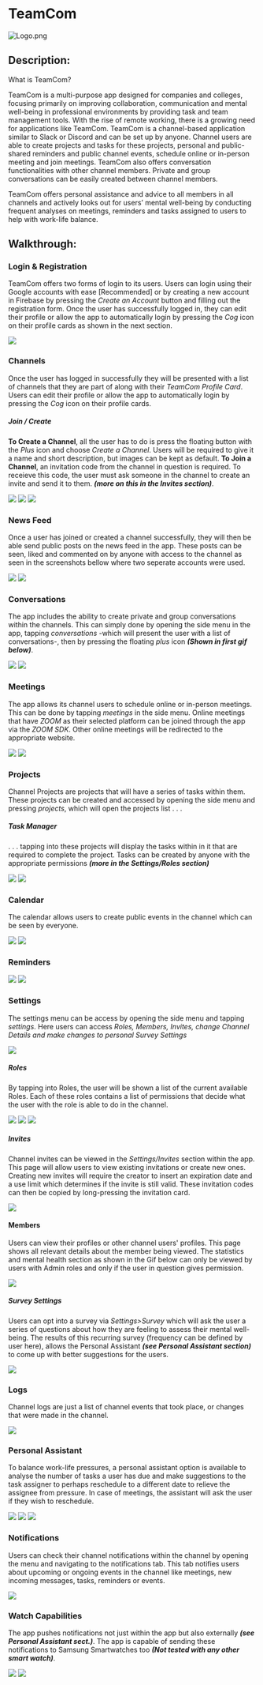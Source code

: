 # TeamCom
![Logo.png](https://res.cloudinary.com/dkdptqakb/image/upload/v1617276608/Fourth%20Year%20Project/logo_gif.gif)

## Description:
What is TeamCom?

TeamCom is a multi-purpose app designed for companies and colleges, focusing primarily on improving collaboration, communication and mental well-being in professional environments by providing task and team management tools. 
With the rise of remote working, there is a growing need for applications like TeamCom. TeamCom is a channel-based application similar to Slack or Discord and can be set up by anyone.
Channel users are able to create projects and tasks for these projects, personal and public-shared reminders and public channel events, schedule online or in-person meeting and join meetings. TeamCom also offers conversation functionalities with other channel members. Private and group conversations can be easily created between channel members. 

TeamCom offers personal assistance and advice to all members in all channels and actively looks out for users’ mental well-being by conducting frequent analyses on meetings, reminders and tasks assigned to users to help with work-life balance. 
 
## Walkthrough:
### Login & Registration
TeamCom offers two forms of login to its users. Users can login using their Google accounts with ease [Recommended] or by creating a new account in Firebase by pressing the *Create an Account* button and filling out the registration form. 
Once the user has successfully logged in, they can edit their profile or allow the app to automatically login by pressing the *Cog* icon on their profile cards as shown in the next section.

![](https://res.cloudinary.com/dkdptqakb/image/upload/c_scale,w_280/v1617294929/Fourth%20Year%20Project/item_login.jpg)

### Channels
Once the user has logged in successfully they will be presented with a list of channels that they are part of along with their *TeamCom Profile Card*. Users can edit their profile or allow the app to automatically login by pressing the *Cog* icon on their profile cards.
##### Join / Create
 **To Create a Channel**, all the user has to do is press the floating button with the *Plus* icon and choose *Create a Channel*. Users will be required to give it a name and short description, but images can be kept as default.
 **To Join a Channel**, an invitation code from the channel in question is required. To receieve this code, the user must ask someone in the channel to create an invite and send it to them. ***(more on this in the Invites section)***.
 
![](https://res.cloudinary.com/dkdptqakb/image/upload/c_scale,w_280/v1617294897/Fourth%20Year%20Project/item_channels.jpg) ![](https://res.cloudinary.com/dkdptqakb/image/upload/c_scale,w_280/v1617294894/Fourth%20Year%20Project/item_channel_create.jpg) ![](https://res.cloudinary.com/dkdptqakb/image/upload/c_scale,w_280/v1617294899/Fourth%20Year%20Project/item_channel_join.jpg) 


### News Feed
Once a user has joined or created a channel successfully, they will then be able send public posts on the news feed in the app. These posts can be seen, liked and commented on by anyone with access to the channel as seen in the screenshots bellow where two seperate accounts were used.

![](https://res.cloudinary.com/dkdptqakb/image/upload/c_scale,w_280/v1617294886/Fourth%20Year%20Project/item_post.jpg) ![](https://res.cloudinary.com/dkdptqakb/image/upload/c_scale,w_280/v1617294901/Fourth%20Year%20Project/item_comment.jpg)

### Conversations
The app includes the ability to create private and group conversations within the channels. This can simply done by opening the side menu in the app, tapping *conversations* -which will present the user with a list of conversations-, then by pressing the floating *plus* icon ***(Shown in first gif below)***. 

![](https://res.cloudinary.com/dkdptqakb/image/upload/c_scale,w_280/v1617294923/Fourth%20Year%20Project/item_conversation_create_gif.gif) ![](https://res.cloudinary.com/dkdptqakb/image/upload/c_scale,w_280/v1617294919/Fourth%20Year%20Project/item_conversation_reply_gif.gif)

### Meetings
The app allows its channel users to schedule online or in-person meetings. This can be done by tapping *meetings* in the side menu.
Online meetings that have *ZOOM* as their selected platform can be joined through the app via the *ZOOM SDK*. Other online meetings will be redirected to the appropriate website.

![](https://res.cloudinary.com/dkdptqakb/image/upload/c_scale,w_280/v1617294927/Fourth%20Year%20Project/item_meeting_create_gif.gif) ![](https://res.cloudinary.com/dkdptqakb/image/upload/c_scale,w_280/v1617294891/Fourth%20Year%20Project/item_view_meeting.jpg) 

### Projects 
Channel Projects are projects that will have a series of tasks within them. These projects can be created and accessed by opening the side menu and pressing *projects*, which will open the projects list . . . 
##### Task Manager
. . . tapping into these projects will display the tasks within in it that are required to complete the project. Tasks can be created by anyone with the appropriate permissions ***(more in the Settings/Roles section)***

![](https://res.cloudinary.com/dkdptqakb/image/upload/c_scale,w_280/v1617294924/Fourth%20Year%20Project/item_task_gif.gif) ![](https://res.cloudinary.com/dkdptqakb/image/upload/c_scale,w_280/v1617294901/Fourth%20Year%20Project/item_tasks_change_stage.gif) 

### Calendar
The calendar allows users to create public events in the channel which can be seen by everyone. 

![](https://res.cloudinary.com/dkdptqakb/image/upload/c_scale,w_280/v1617294930/Fourth%20Year%20Project/item_calendar_create.gif) ![](https://res.cloudinary.com/dkdptqakb/image/upload/c_scale,w_280/v1617294928/Fourth%20Year%20Project/item_calendar_view.gif) 

### Reminders


![](https://res.cloudinary.com/dkdptqakb/image/upload/c_scale,w_280/v1617294886/Fourth%20Year%20Project/item_reminders.jpg) ![](https://res.cloudinary.com/dkdptqakb/image/upload/c_scale,w_280/v1617294889/Fourth%20Year%20Project/item_assistant_notification.jpg)

### Settings 
The settings menu can be access by opening the side menu and tapping *settings*. Here users can access *Roles, Members, Invites, change Channel Details and make changes to personal Survey Settings*

![](https://res.cloudinary.com/dkdptqakb/image/upload/c_scale,w_280/v1617294891/Fourth%20Year%20Project/item_settings.jpg)
##### Roles
By tapping into Roles, the user will be shown a list of the current available Roles. Each of these roles contains a list of permissions that decide what the user with the role is able to do in the channel.

![](https://res.cloudinary.com/dkdptqakb/image/upload/c_scale,w_280/v1617294886/Fourth%20Year%20Project/item_roles_2.jpg) ![](https://res.cloudinary.com/dkdptqakb/image/upload/c_scale,w_280/v1617294930/Fourth%20Year%20Project/item_create_roles.jpg) ![](https://res.cloudinary.com/dkdptqakb/image/upload/c_scale,w_280/v1617294885/Fourth%20Year%20Project/item_roles.jpg)

##### Invites
Channel invites can be viewed in the *Settings/Invites* section within the app. This page will allow users to view existing invitations or create new ones. Creating new invites will require the creator to insert an expiration date and a use limit which determines if the invite is still valid. 
These invitation codes can then be copied by long-pressing the invitation card. 

![](https://res.cloudinary.com/dkdptqakb/image/upload/c_scale,w_280/v1617294923/Fourth%20Year%20Project/item_invite_copied.jpg)

#### Members
Users can view their profiles or other channel users' profiles. This page shows all relevant details about the member being viewed. The statistics and mental health section as shown in the Gif below can only be viewed by users with Admin roles and only if the user in question gives permission. 

![](https://res.cloudinary.com/dkdptqakb/image/upload/c_scale,w_280/v1617617220/Fourth%20Year%20Project/item_view_mem_gif.gif) 

##### Survey Settings
Users can opt into a survey via *Settings>Survey* which will ask the user a series of questions about how they are feeling to assess their mental well-being. The results of this recurring survey (frequency can be defined by user here), allows the Personal Assistant ***(see Personal Assistant section)*** to come up with better suggestions for the users.

![](https://res.cloudinary.com/dkdptqakb/image/upload/c_scale,w_280/v1617301212/Fourth%20Year%20Project/item_survey.jpg)


### Logs
Channel logs are just a list of channel events that took place, or changes that were made in the channel.

![](https://res.cloudinary.com/dkdptqakb/image/upload/c_scale,w_280/v1617294887/Fourth%20Year%20Project/item_logs.jpg)


### Personal Assistant
To balance work-life pressures, a personal assistant option is available to analyse the number of tasks a user has due and make suggestions to the task assigner to perhaps reschedule to a different date to relieve the assignee from pressure. In case of meetings, the assistant will ask the user if they wish to reschedule.

![](https://res.cloudinary.com/dkdptqakb/image/upload/c_scale,w_280/v1617294889/Fourth%20Year%20Project/item_assistant_notification.jpg) ![](https://res.cloudinary.com/dkdptqakb/image/upload/c_scale,w_280/v1617301475/Fourth%20Year%20Project/item_assistant_notification_2.jpg) ![](https://res.cloudinary.com/dkdptqakb/image/upload/c_scale,w_280/v1617617078/Fourth%20Year%20Project/item_pa_gif.gif) 


### Notifications
Users can check their channel notifications within the channel by opening the menu and navigating to the notifications tab. This tab notifies users about upcoming or ongoing events in the channel like meetings, new incoming messages, tasks, reminders or events. 

![](https://res.cloudinary.com/dkdptqakb/image/upload/c_scale,w_280/v1617294886/Fourth%20Year%20Project/item_notifications.jpg) 

### Watch Capabilities
The app pushes notifications not just within the app but also externally ***(see Personal Assistant sect.)***. The app is capable of sending these notifications to Samsung Smartwatches too ***(Not tested with any other smart watch)***. 

![](https://res.cloudinary.com/dkdptqakb/image/upload/c_scale,w_280/v1617616776/Fourth%20Year%20Project/watch_convo_notif.jpg) ![](https://res.cloudinary.com/dkdptqakb/image/upload/c_scale,w_170/v1617616777/Fourth%20Year%20Project/watch_meetings_notif.jpg) 
